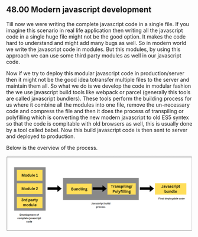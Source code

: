## 48.00 Modern javascript development

Till now we were writing the complete javascript code in a single file. If you imagine this scenario in real life application then writing all the javascript code in a single huge file might not be the good option. It makes the code hard to understand and might add many bugs as well. So in modern world we write the javascript code in modules. But this modules, by using this approach we can use some third party modules as well in our javascript code.

Now if we try to deploy this modular javascript code in production/server then it might not be the good idea totransfer multiple files to the server and maintain them all. So what we do is we develop the code in modular fashion the we use javascript build tools like webpack or parcel (generally this tools are called javascript bundlers). These tools perform the building process for us where it combine all the modules into one file, remove the un-necessary code and compress the file and then it does the process of transpiling or polyfilling which is converting the new modern javascript to old ES5 syntex so that the code is compitable with old browsers as well, this is usually done by a tool called babel. Now this build javascript code is then sent to server and deployed to production.

Below is the overview of the process.

![Modern js development process (48-Modern javascript development/images/Modern JS Build process.png)](https://github.com/Akhil-Selukar/Complete-JavaScript-Notes/blob/master/48-Modern%20javascript%20development/images/Modern%20JS%20Build%20process.png)
